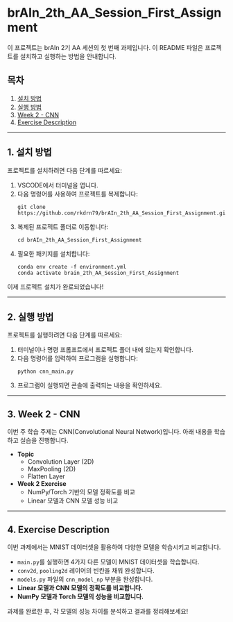 # brAIn_2th_AA_Session_First_Assignment

이 프로젝트는 brAIn 2기 AA 세션의 첫 번째 과제입니다. 이 README 파일은 프로젝트를 설치하고 실행하는 방법을 안내합니다.

## 목차
1. [설치 방법](#1-설치-방법)
2. [실행 방법](#2-실행-방법)
3. [Week 2 - CNN](#3-week-2---cnn)
4. [Exercise Description](#4-exercise-description)

---

## 1. 설치 방법

프로젝트를 설치하려면 다음 단계를 따르세요:

1. VSCODE에서 터미널을 엽니다.
2. 다음 명령어를 사용하여 프로젝트를 복제합니다:
   ```
   git clone https://github.com/rkdrn79/brAIn_2th_AA_Session_First_Assignment.git
   ```
3. 복제된 프로젝트 폴더로 이동합니다:
   ```
   cd brAIn_2th_AA_Session_First_Assignment
   ```
4. 필요한 패키지를 설치합니다:
   ```
   conda env create -f environment.yml
   conda activate brain_2th_AA_Session_First_Assignment
   ```

이제 프로젝트 설치가 완료되었습니다!

---

## 2. 실행 방법

프로젝트를 실행하려면 다음 단계를 따르세요:

1. 터미널이나 명령 프롬프트에서 프로젝트 폴더 내에 있는지 확인합니다.
2. 다음 명령어를 입력하여 프로그램을 실행합니다:
   ```
   python cnn_main.py
   ```
3. 프로그램이 실행되면 콘솔에 출력되는 내용을 확인하세요.

---

## 3. **Week 2 - CNN**

이번 주 학습 주제는 CNN(Convolutional Neural Network)입니다. 아래 내용을 학습하고 실습을 진행합니다.

- **Topic**
  - Convolution Layer (2D)
  - MaxPooling (2D)
  - Flatten Layer
- **Week 2 Exercise**
  - NumPy/Torch 기반의 모델 정확도를 비교
  - Linear 모델과 CNN 모델 성능 비교

---

## 4. **Exercise Description**

이번 과제에서는 MNIST 데이터셋을 활용하여 다양한 모델을 학습시키고 비교합니다.

- `main.py`를 실행하면 4가지 다른 모델이 MNIST 데이터셋을 학습합니다.
- `conv2d`, `pooling2d` 레이어의 빈칸을 채워 완성합니다.
- `models.py` 파일의 `cnn_model_np` 부분을 완성합니다.
- **Linear 모델과 CNN 모델의 정확도를 비교합니다.**
- **NumPy 모델과 Torch 모델의 성능을 비교합니다.**

과제를 완료한 후, 각 모델의 성능 차이를 분석하고 결과를 정리해보세요!

